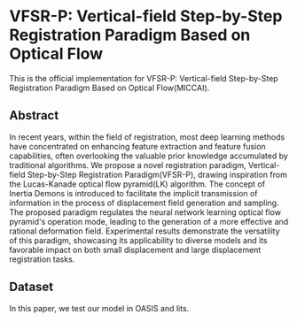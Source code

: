 # VFSR-P: Vertical-field Step-by-Step Registration Paradigm Based on Optical Flow
This is the official implementation for VFSR-P: Vertical-field Step-by-Step Registration Paradigm Based on Optical Flow(MICCAI).
## Abstract
In recent years, within the field of registration, most deep learning methods have concentrated on enhancing feature extraction and feature fusion capabilities, often overlooking the valuable prior knowledge accumulated by traditional algorithms. We propose a novel registration paradigm, Vertical-field Step-by-Step Registration Paradigm(VFSR-P), drawing inspiration from the Lucas-Kanade optical flow pyramid(LK) algorithm. The concept of Inertia Demons is introduced to facilitate the implicit transmission of information in the process of displacement field generation and sampling. The proposed paradigm regulates the neural network learning optical flow pyramid's operation mode, leading to the generation of a more effective and rational deformation field. Experimental results demonstrate the versatility of this paradigm, showcasing its applicability to diverse models and its favorable impact on both small displacement and large displacement registration tasks.
## Dataset
In this paper, we test our model in OASIS and lits.
